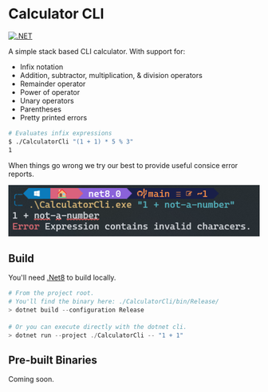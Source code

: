 # Calculator CLI

[![.NET](https://github.com/David-Rushton/CalculatorCli/actions/workflows/dotnet.yml/badge.svg)](https://github.com/David-Rushton/CalculatorCli/actions/workflows/dotnet.yml)

A simple stack based CLI calculator.  With support for:

- Infix notation
- Addition, subtractor, multiplication, & division operators
- Remainder operator
- Power of operator
- Unary operators
- Parentheses
- Pretty printed errors

```bash
# Evaluates infix expressions
$ ./CalculatorCli "(1 + 1) * 5 % 3"
1
```

When things go wrong we try our best to provide useful consice error reports.

![Example Error Report]

## Build

You'll need [.Net8] to build locally.

```powershell
# From the project root.
# You'll find the binary here: ./CalculatorCli/bin/Release/
> dotnet build --configuration Release

# Or you can execute directly with the dotnet cli.
> dotnet run --project ./CalculatorCli -- "1 + 1"
```

## Pre-built Binaries

Coming soon.

[.Net8]:https://dotnet.microsoft.com/en-us/
[Example Error Report]:./docs/.media/example-error-report.png
